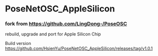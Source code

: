 # PoseNetOSC_AppleSilicon

### fork from https://github.com/LingDong-/PoseOSC ###

rebuild, upgrade and port for Apple Silicon Chip

Build version https://github.com/HsienYu/PoseNetOSC_AppleSilicon/releases/tag/v1.0.1

